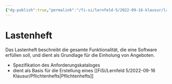 ```yaml
---
{"dg-publish":true,"permalink":"/fi-si/lernfeld-5/2022-09-16-klausur/lastenhefts/","dgHomeLink":true,"dgPassFrontmatter":false}
---
```


# Lastenheft 

Das Lastenheft beschreibt die gesamte Funktionalität, die eine Software erfüllen soll, und dient als Grundlage für die Einholung von Angeboten.

- Spezifikation des Anforderungskataloges
- dient als Basis für die Erstellung eines [[FiSi/Lernfeld 5/2022-09-16 Klausur/Pflichtenhefts|Pflichtenhefts]]